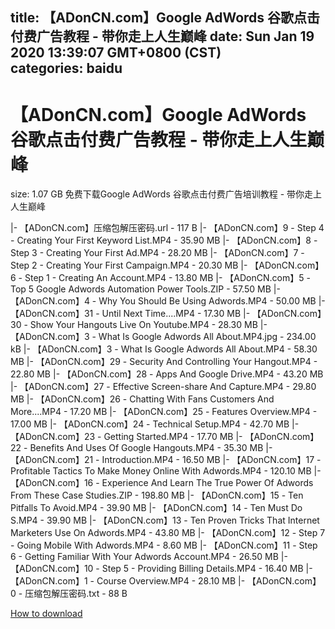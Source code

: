 
title: 【ADonCN.com】Google AdWords 谷歌点击付费广告教程 - 带你走上人生巅峰
date: Sun Jan 19 2020 13:39:07 GMT+0800 (CST)    
categories: baidu
---

# 【ADonCN.com】Google AdWords 谷歌点击付费广告教程 - 带你走上人生巅峰
size: 1.07 GB
 免费下载Google AdWords 谷歌点击付费广告培训教程 - 带你走上人生巅峰
 
|- 【ADonCN.com】压缩包解压密码.url - 117 B
|- 【ADonCN.com】9 - Step 4 - Creating Your First Keyword List.MP4 - 35.90 MB
|- 【ADonCN.com】8 - Step 3 - Creating Your First Ad.MP4 - 28.20 MB
|- 【ADonCN.com】7 - Step 2 - Creating Your First Campaign.MP4 - 20.30 MB
|- 【ADonCN.com】6 - Step 1 - Creating An Account.MP4 - 13.80 MB
|- 【ADonCN.com】5 - Top 5 Google Adwords Automation Power Tools.ZIP - 57.50 MB
|- 【ADonCN.com】4 - Why You Should Be Using Adwords.MP4 - 50.00 MB
|- 【ADonCN.com】31 - Until Next Time....MP4 - 17.30 MB
|- 【ADonCN.com】30 - Show Your Hangouts Live On Youtube.MP4 - 28.30 MB
|- 【ADonCN.com】3 - What Is Google Adwords All About.MP4.jpg - 234.00 kB
|- 【ADonCN.com】3 - What Is Google Adwords All About.MP4 - 58.30 MB
|- 【ADonCN.com】29 - Security And Controlling Your Hangout.MP4 - 22.80 MB
|- 【ADonCN.com】28 - Apps And Google Drive.MP4 - 43.20 MB
|- 【ADonCN.com】27 - Effective Screen-share And Capture.MP4 - 29.80 MB
|- 【ADonCN.com】26 - Chatting With Fans Customers And More....MP4 - 17.20 MB
|- 【ADonCN.com】25 - Features Overview.MP4 - 17.00 MB
|- 【ADonCN.com】24 - Technical Setup.MP4 - 42.70 MB
|- 【ADonCN.com】23 - Getting Started.MP4 - 17.70 MB
|- 【ADonCN.com】22 - Benefits And Uses Of Google Hangouts.MP4 - 35.30 MB
|- 【ADonCN.com】21 - Introduction.MP4 - 16.50 MB
|- 【ADonCN.com】17 - Profitable Tactics To Make Money Online With Adwords.MP4 - 120.10 MB
|- 【ADonCN.com】16 - Experience And Learn The True Power Of Adwords From These Case Studies.ZIP - 198.80 MB
|- 【ADonCN.com】15 - Ten Pitfalls To Avoid.MP4 - 39.90 MB
|- 【ADonCN.com】14 - Ten Must Do S.MP4 - 39.90 MB
|- 【ADonCN.com】13 - Ten Proven Tricks That Internet Marketers Use On Adwords.MP4 - 43.80 MB
|- 【ADonCN.com】12 - Step 7 - Going Mobile With Adwords.MP4 - 8.60 MB
|- 【ADonCN.com】11 - Step 6 - Getting Familiar With Your Adwords Account.MP4 - 26.50 MB
|- 【ADonCN.com】10 - Step 5 - Providing Billing Details.MP4 - 16.40 MB
|- 【ADonCN.com】1 - Course Overview.MP4 - 28.10 MB
|- 【ADonCN.com】0 - 压缩包解压密码.txt - 88 B

[How to download](https://bpcam.bemobtrk.com/go/2ceec3aa-1ca2-46d6-b9ff-aaa5c184517c?jno=3998)